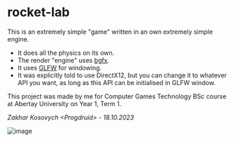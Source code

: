 # rocket-lab
This is an extremely simple "game" written in an own extremely simple engine.

* It does all the physics on its own.
* The render "engine" uses [bgfx](https://github.com/bkaradzic/bgfx).
* It uses [GLFW](https://github.com/glfw/glfw) for windowing.
* It was explicitly told to use DirectX12, but you can change it to whatever API you want, as long as this API can be initialised in GLFW window.

This project was made by me for Computer Games Technology BSc course at Abertay University on Year 1, Term 1.

*Zakhar Kosovych \<Progdruid\> - 18.10.2023*

![image](https://github.com/progdruid/rocket-lab/assets/45118425/59540175-c773-42a7-8c1b-557fbfd2eca3)
